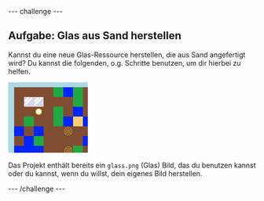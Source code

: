 --- challenge ---
## Aufgabe: Glas aus Sand herstellen
Kannst du eine neue Glas-Ressource herstellen, die aus Sand angefertigt wird? Du kannst die folgenden, o.g. Schritte benutzen, um dir hierbei zu helfen.

![screenshot](images/craft-glass.png)

Das Projekt enthält bereits ein `glass.png` (Glas) Bild, das du benutzen kannst oder du kannst, wenn du willst, dein eigenes Bild herstellen.




--- /challenge ---